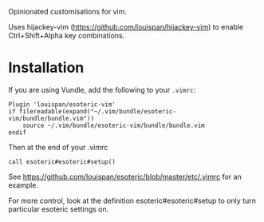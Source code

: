 Opinionated customisations for vim.

Uses hijackey-vim (https://github.com/louispan/hijackey-vim) to enable Ctrl+Shift+Alpha key combinations.

# Installation

If you are using Vundle, add the following to your `.vimrc`:

```
Plugin 'louispan/esoteric-vim'
if filereadable(expand("~/.vim/bundle/esoteric-vim/bundle/bundle.vim"))
    source ~/.vim/bundle/esoteric-vim/bundle/bundle.vim
endif
```

Then at the end of your .vimrc
```
call esoteric#esoteric#setup()
```

See https://github.com/louispan/esoteric/blob/master/etc/.vimrc for an example.

For more control, look at the definition esoteric#esoteric#setup to only turn
particular esoteric settings on.
